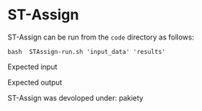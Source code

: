 # ST-Assign


ST-Assign can be run from the `code` directory as follows:

```
bash  STAssign-run.sh 'input_data' 'results' 
```

Expected input

Expected output

ST-Assign was devoloped under:
pakiety
